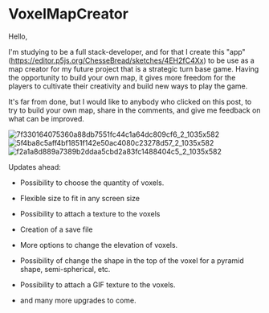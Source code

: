 # VoxelMapCreator
Hello,
 
   I'm studying to be a full stack-developer, and for that I create this "app" (https://editor.p5js.org/ChesseBread/sketches/4EH2fC4Xx) to be use as a map creator for my future project that is a strategic turn base game. 
Having the opportunity to build your own map, it gives more freedom for the players to cultivate their creativity and build new ways to play the game.

   It's far from done, but I would like to anybody who clicked on this post, to try to build your own map, share in the comments, and give me feedback on what can be improved. 
   
![7f330164075360a88db7551fc44c1a64dc809cf6_2_1035x582](https://user-images.githubusercontent.com/55962341/166504930-7328758e-1e29-46af-9bd1-1b5aaa5698f7.jpeg)
![5f4ba8c5aff4bf1851f142e50ac4080c23278d57_2_1035x582](https://user-images.githubusercontent.com/55962341/166504926-fd8a3ef4-1555-4794-9e20-a8dd68675851.jpeg)
![f2a1a8d889a7389b2ddaa5cbd2a83fc1488404c5_2_1035x582](https://user-images.githubusercontent.com/55962341/166504931-8af31a49-69cf-4abb-927f-ddf2df5fdc92.jpeg)

Updates ahead:

- Possibility to choose the quantity of voxels. 

- Flexible size to fit in any screen size
- Possibility to attach a texture to the voxels
- Creation of a save file
- More options to change the elevation of voxels.
- Possibility of change the shape in the top of the voxel for a pyramid shape, semi-spherical, etc.
- Possibility to attach a GIF texture to the voxels. 
- and many more upgrades to come. 

